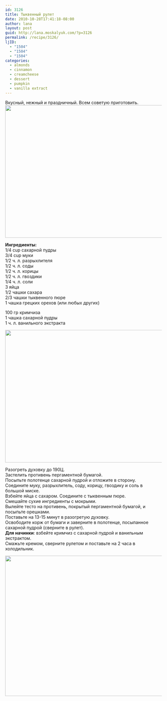 ```yaml
---
id: 3126
title: Тыквенный рулет
date: 2010-10-28T17:41:18-08:00
author: lana
layout: post
guid: http://lana.moskalyuk.com/?p=3126
permalink: /recipe/3126/
ljID:
  - "1504"
  - "1504"
  - "1504"
categories:
  - almonds
  - cinnamon
  - creamcheese
  - dessert
  - pumpkin
  - vanilla extract
---
```

Вкусный, нежный и праздничный. Всем советую приготовить.  
<img loading="lazy" class="alignnone" title="pumpkin roll" src="http://farm5.static.flickr.com/4091/5121927511_50cf640b7c_z.jpg" alt="" width="640" height="427" /> 

**Ингредиенты:**  
1/4 cup сахарной пудры  
3/4 cup муки  
1/2 ч. л. разрыхлителя  
1/2 ч. л. соды  
1/2 ч. л. корицы  
1/2 ч. л. гвоздики  
1/4 ч. л. соли  
3 яйца  
1/2 чашки сахара  
2/3 чашки тыквенного пюре  
1 чашка грецких орехов (или любых других)

100 гр кримчиза  
1 чашка сахарной пудры  
1 ч. л. ванильного экстракта

<img loading="lazy" class="alignnone" title="pumpkin roll" src="http://farm5.static.flickr.com/4086/5122528496_bbc592b686_z.jpg" alt="" width="640" height="427" /> 

Разогреть духовку до 190Ц.  
Застелить противень пергаментной бумагой.  
Посыпьте полотенце сахарной пудрой и отложите в сторону.  
Соедините муку, разрыхлитель, соду, корицу, гвоздику и соль в большой миске.  
Взбейте яйца с сахаром. Соедините с тыквенным пюре.  
Смешайте сухие ингредиенты с мокрыми.  
Вылейте тесто на противень, покрытый пергаментной бумагой, и посыпьте орешками.  
Поставьте на 13-15 минут в разогретую духовку.  
Освободите корж от бумаги и заверните в полотенце, посыпанное сахарной пудрой (сверните в рулет).  
**Для начинки**: взбейте кримчиз с сахарной пудрой и ванильным экстрактом.  
Смажьте кремом, сверните рулетом и по­ставьте на 2 часа в холодильник.

<img loading="lazy" class="alignnone" title="Pumpkin roll" src="http://farm5.static.flickr.com/4039/5121922317_b9e0104e7f_z.jpg" alt="" width="640" height="452" />